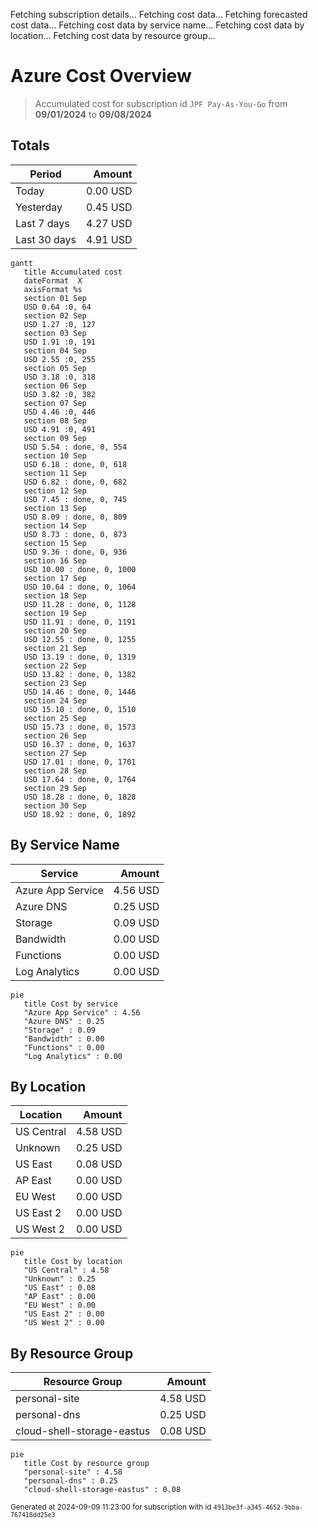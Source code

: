 Fetching subscription details...
Fetching cost data...
Fetching forecasted cost data...
Fetching cost data by service name...
Fetching cost data by location...
Fetching cost data by resource group...
# Azure Cost Overview

> Accumulated cost for subscription id `JPF Pay-As-You-Go` from **09/01/2024** to **09/08/2024**

## Totals

|Period|Amount|
|---|---:|
|Today|0.00 USD|
|Yesterday|0.45 USD|
|Last 7 days|4.27 USD|
|Last 30 days|4.91 USD|

```mermaid
gantt
   title Accumulated cost
   dateFormat  X
   axisFormat %s
   section 01 Sep
   USD 0.64 :0, 64
   section 02 Sep
   USD 1.27 :0, 127
   section 03 Sep
   USD 1.91 :0, 191
   section 04 Sep
   USD 2.55 :0, 255
   section 05 Sep
   USD 3.18 :0, 318
   section 06 Sep
   USD 3.82 :0, 382
   section 07 Sep
   USD 4.46 :0, 446
   section 08 Sep
   USD 4.91 :0, 491
   section 09 Sep
   USD 5.54 : done, 0, 554
   section 10 Sep
   USD 6.18 : done, 0, 618
   section 11 Sep
   USD 6.82 : done, 0, 682
   section 12 Sep
   USD 7.45 : done, 0, 745
   section 13 Sep
   USD 8.09 : done, 0, 809
   section 14 Sep
   USD 8.73 : done, 0, 873
   section 15 Sep
   USD 9.36 : done, 0, 936
   section 16 Sep
   USD 10.00 : done, 0, 1000
   section 17 Sep
   USD 10.64 : done, 0, 1064
   section 18 Sep
   USD 11.28 : done, 0, 1128
   section 19 Sep
   USD 11.91 : done, 0, 1191
   section 20 Sep
   USD 12.55 : done, 0, 1255
   section 21 Sep
   USD 13.19 : done, 0, 1319
   section 22 Sep
   USD 13.82 : done, 0, 1382
   section 23 Sep
   USD 14.46 : done, 0, 1446
   section 24 Sep
   USD 15.10 : done, 0, 1510
   section 25 Sep
   USD 15.73 : done, 0, 1573
   section 26 Sep
   USD 16.37 : done, 0, 1637
   section 27 Sep
   USD 17.01 : done, 0, 1701
   section 28 Sep
   USD 17.64 : done, 0, 1764
   section 29 Sep
   USD 18.28 : done, 0, 1828
   section 30 Sep
   USD 18.92 : done, 0, 1892
```

## By Service Name

|Service|Amount|
|---|---:|
|Azure App Service|4.56 USD|
|Azure DNS|0.25 USD|
|Storage|0.09 USD|
|Bandwidth|0.00 USD|
|Functions|0.00 USD|
|Log Analytics|0.00 USD|

```mermaid
pie
   title Cost by service
   "Azure App Service" : 4.56
   "Azure DNS" : 0.25
   "Storage" : 0.09
   "Bandwidth" : 0.00
   "Functions" : 0.00
   "Log Analytics" : 0.00
```

## By Location

|Location|Amount|
|---|---:|
|US Central|4.58 USD|
|Unknown|0.25 USD|
|US East|0.08 USD|
|AP East|0.00 USD|
|EU West|0.00 USD|
|US East 2|0.00 USD|
|US West 2|0.00 USD|

```mermaid
pie
   title Cost by location
   "US Central" : 4.58
   "Unknown" : 0.25
   "US East" : 0.08
   "AP East" : 0.00
   "EU West" : 0.00
   "US East 2" : 0.00
   "US West 2" : 0.00
```

## By Resource Group

|Resource Group|Amount|
|---|---:|
|personal-site|4.58 USD|
|personal-dns|0.25 USD|
|cloud-shell-storage-eastus|0.08 USD|

```mermaid
pie
   title Cost by resource group
   "personal-site" : 4.58
   "personal-dns" : 0.25
   "cloud-shell-storage-eastus" : 0.08
```

<sup>Generated at 2024-09-09 11:23:00 for subscription with id `4913be3f-a345-4652-9bba-767418dd25e3`</sup>
